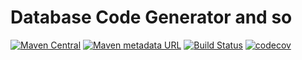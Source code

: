 # Database Code Generator and so 


[![Maven Central](https://img.shields.io/maven-central/v/com.github.yujiaao/c-tools.svg)](http://search.maven.org/#search%7Cga%7C1%7Cc-tools)
[![Maven metadata URL](https://img.shields.io/maven-metadata/v/https/oss.sonatype.org/content/repositories/releases/com/github/yujiaao/c-tools/maven-metadata.xml.svg)](https://oss.sonatype.org/content/repositories/snapshots/com/github/yujiaao/c-tools)
[![Build Status](https://travis-ci.com/yujiaao/c-tools.svg?branch=master)](https://travis-ci.com/yujiaao/c-tools)
[![codecov](https://app.codecov.io/gh/yujiaao/c-tools/branch/master/graph/badge.svg)](https://app.codecov.io/gh/yujiaao/c-tools)
